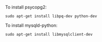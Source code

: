 To install psycopg2:

`sudo apt-get install libpq-dev python-dev`

To install mysqld-python:

`sudo apt-get install libmysqlclient-dev`
